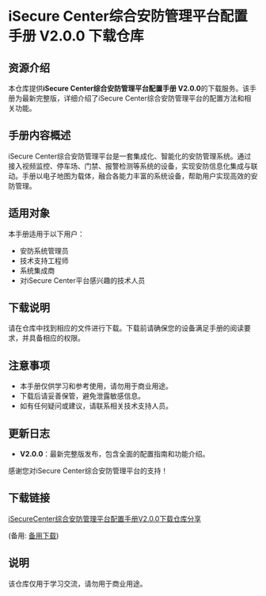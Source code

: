 # iSecure Center综合安防管理平台配置手册 V2.0.0 下载仓库

## 资源介绍

本仓库提供**iSecure Center综合安防管理平台配置手册 V2.0.0**的下载服务。该手册为最新完整版，详细介绍了iSecure Center综合安防管理平台的配置方法和相关功能。

## 手册内容概述

iSecure Center综合安防管理平台是一套集成化、智能化的安防管理系统。通过接入视频监控、停车场、门禁、报警检测等系统的设备，实现安防信息化集成与联动。手册以电子地图为载体，融合各能力丰富的系统设备，帮助用户实现高效的安防管理。

## 适用对象

本手册适用于以下用户：

- 安防系统管理员
- 技术支持工程师
- 系统集成商
- 对iSecure Center平台感兴趣的技术人员

## 下载说明

请在仓库中找到相应的文件进行下载。下载前请确保您的设备满足手册的阅读要求，并具备相应的权限。

## 注意事项

- 本手册仅供学习和参考使用，请勿用于商业用途。
- 下载后请妥善保管，避免泄露敏感信息。
- 如有任何疑问或建议，请联系相关技术支持人员。

## 更新日志

- **V2.0.0**：最新完整版发布，包含全面的配置指南和功能介绍。

感谢您对iSecure Center综合安防管理平台的支持！

## 下载链接
[iSecureCenter综合安防管理平台配置手册V2.0.0下载仓库分享](https://pan.quark.cn/s/51e96224997c) 

(备用: [备用下载](https://pan.baidu.com/s/1OR4fAaoiY-Rz-GE9d8dJ0Q?pwd=1234))

## 说明

该仓库仅用于学习交流，请勿用于商业用途。
